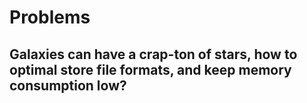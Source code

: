 # Problems
## Galaxies can have a crap-ton of stars, how to optimal store file formats, and keep memory consumption low?